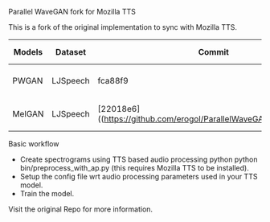 Parallel WaveGAN fork for Mozilla TTS

This is a fork of the original implementation to sync with Mozilla TTS.

| Models |Dataset | Commit | Audio Sample | Details |
|--------|--------|--------|--------------|---------|
| PWGAN | LJSpeech | fca88f9 | soon... | Trained with GT spectrograms|
| MelGAN | LJSpeech |[22018e6]((https://github.com/erogol/ParallelWaveGAN/tree/22018e6) | ... | Trained with GT spectrograms|

Basic workflow
- Create spectrograms using TTS based audio processing python python bin/preprocess_with_ap.py (this requires Mozilla TTS to be installed).
- Setup the config file wrt audio processing parameters used in your TTS model.
- Train the model.

Visit the original Repo for more information.

